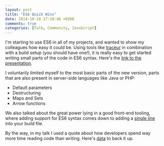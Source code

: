 ```yaml
---
layout: post
title: "ES6 Quick Wins"
date: 2014-10-18 17:10:40 +0200
comments: true
categories: [Talk, Community, JavaScript]
---
```


I'm starting to use ES6 in all of my projects, and wanted to show my colleagues how easy it could be. Using tools like [traceur](https://github.com/google/traceur-compiler) in combination with a build setup (you should have one!), it is really easy to get started writing small parts of the code in ES6 syntax. Here's the [link to the presentation](http://blog.codinghorror.com/when-understanding-means-rewriting/).

<!-- more -->

I voluntarily limited myself to the most basic parts of the new version, parts that are also present in server-side languages like Java or PHP:

- Default parameters
- Destructuring
- Maps and Sets
- Arrow functions

We also talked about the great power lying in a good front-end tooling, where adding support for ES6 syntax comes down to adding a [single line](https://www.npmjs.org/package/gulp-traceur) into your build file.

By the way, in my talk I used a quote about how developers spend way more time reading code than writing. Here's [data](http://blog.codinghorror.com/when-understanding-means-rewriting/) to back it up.
